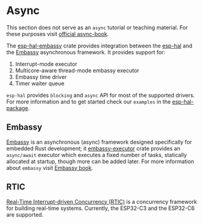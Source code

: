 # Async

This section does not serve as an `async` tutorial or teaching material. For these purposes visit [official async-book]. 

The [esp-hal-embassy] crate provides integration between the [esp-hal] and the [Embassy] asynchronous framework. It provides support for:

1. Interrupt-mode executor
2. Multicore-aware thread-mode embassy executor
3. Embassy time driver
4. Timer waiter queue

`esp-hal` provides `blocking` and `async` API for most of the supported drivers. For more information and to get started check our `examples` in the [esp-hal-package].

## Embassy

[Embassy] is an asynchronous (async) framework designed specifically for embedded Rust development; it [embassy-executor] crate provides an `async/await` executor which executes a fixed number of tasks, statically allocated at startup, though more can be added later. For more information about `embassy` visit [Embassy book].


## RTIC

[Real-Time Interrupt-driven Concurrency (RTIC)] is a concurrency framework for building real-time systems. Currently, the ESP32-C3 and the ESP32-C6 are supported.


[official async-book]: https://rust-lang.github.io/async-book/
[Embassy]: https://embassy.dev
[embassy-executor]: https://crates.io/crates/embassy-executor
[esp-hal-embassy]: https://crates.io/crates/esp-hal-embassy
[esp-hal]: https://crates.io/crates/esp-hal
[Embassy book]: https://embassy.dev/book/
[esp-hal-package]: https://github.com/esp-rs/esp-hal
[Real-Time Interrupt-driven Concurrency (RTIC)]: https://crates.io/crates/rtic
